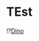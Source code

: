 # TEst

!?[Dino](https://www.twillo.de/edu-sharing/esrender/modules/cache/video/2021/09/16/13/32/50/b93b18e8-b41c-46ee-be94-93d4eb50415b_1.1_360.mp4)
